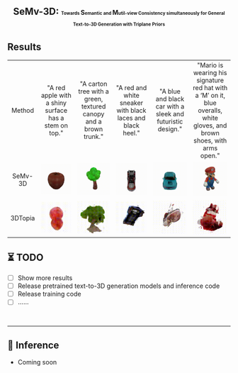 

<div align="center">

<h2> SeMv-3D: <span style="font-size:10px"> Towards <span style="font-size:14px">S</span>emantic and <span style="font-size:14px">M</span>util-view Consistency simultaneously for  General Text-to-3D Generation with Triplane Priors </span> </h2> 
</div>

## Results
<table class="center">
  <!-- <td style="text-align:center;" width="50">Input Text</td> -->
  <td style="text-align:center;" width="50">Method</td> 
<!--   <td style="text-align:center;" width="170">Input Text</td> -->
  <td style="text-align:center;" width="170">"A red apple with a shiny surface has a stem on top."</td>
  <td style="text-align:center;" width="170">"A carton tree with a green, textured canopy and a brown trunk."</td>
  
  
  <td style="text-align:center;" width="170">"A red and white sneaker with black laces and black heel."</td>
  <td style="text-align:center;" width="170">"A blue and black car with a sleek and futuristic design."</td>
  <td style="text-align:center;" width="170">"Mario is wearing his signature red hat with a ‘M’ on it, blue overalls, white gloves, and brown shoes, with arms open."</td>
  
  
  <tr>
  <td style="text-align:center;" width="50">SeMv-3D</td>
  <td><img src=assets/output2.gif width="170"></td>
  <td><img src=assets/output1.gif width="170"></td>
  
  
  <td><img src=assets/output6.gif width="170"></td>
  <td><img src=assets/output4.gif width="170"></td>
  <td><img src=assets/output5.gif width="170"></td>
  
  </tr>

  <tr>
  <td style="text-align:center;" width="50">3DTopia</td>
  <td><img src=assets/topia/apple.gif width="170"></td>
  <td><img src=assets/topia/tree.gif width="170"></td>
  
  
  <td><img src=assets/topia/car.gif width="170"></td>
  <td><img src=assets/topia/shoe.gif width="170"></td>
  <td><img src=assets/topia/mario.gif width="170"></td>
  
  </tr>
</table >

## ⏳ TODO
- [ ] Show more results
- [ ] Release pretrained text-to-3D generation models and inference code
- [ ] Release training code
- [ ] ......
<br>


---
## 💫 Inference 
- Coming soon
